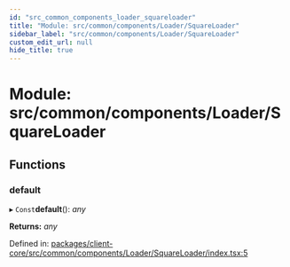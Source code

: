 ```yaml
---
id: "src_common_components_loader_squareloader"
title: "Module: src/common/components/Loader/SquareLoader"
sidebar_label: "src/common/components/Loader/SquareLoader"
custom_edit_url: null
hide_title: true
---
```


# Module: src/common/components/Loader/SquareLoader

## Functions

### default

▸ `Const`**default**(): *any*

**Returns:** *any*

Defined in: [packages/client-core/src/common/components/Loader/SquareLoader/index.tsx:5](https://github.com/xr3ngine/xr3ngine/blob/65dfcf39a/packages/client-core/src/common/components/Loader/SquareLoader/index.tsx#L5)
